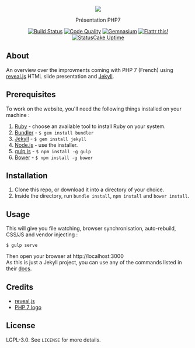<p align="center">
  <a href="https://crazy-max.github.io/php7-presentation" target="_blank"><img src="https://crazy-max.github.io/php7-presentation/img/logo.png"></a>
</p>
<p align="center">Présentation PHP7</p>

<p align="center">
  <a href="https://travis-ci.org/crazy-max/php7-presentation"><img src="https://img.shields.io/travis/crazy-max/php7-presentation/master.svg?style=flat-square" alt="Build Status"></a>
  <a href="https://www.codacy.com/app/crazy-max/php7-presentation"><img src="https://img.shields.io/codacy/grade/5266ef2b260f499191614f963d7f6acf.svg?style=flat-square" alt="Code Quality"></a>
  <a href="https://gemnasium.com/github.com/crazy-max/php7-presentation"><img src="https://img.shields.io/gemnasium/crazy-max/php7-presentation.svg?style=flat-square" alt="Gemnasium"></a>
  <a href="https://flattr.com/submit/auto?user_id=crazymax&url=https://crazy-max.github.io/php7-presentation"><img src="https://img.shields.io/badge/flattr-this-green.svg?style=flat-square" alt="Flattr this!"></a>
  <a href="https://crazy-max.github.io/php7-presentation"><img src="https://app.statuscake.com/button/index.php?Track=mZ96VTLi6T&Days=1&Design=3" alt="StatusCake Uptime"></a>
</p>

## About

An overview over the improvments coming with PHP 7 (French) using [reveal.js](https://github.com/hakimel/reveal.js) HTML slide presentation and [Jekyll](https://jekyllrb.com).

## Prerequisites

To work on the website, you'll need the following things installed on your machine :

1. [Ruby](https://www.ruby-lang.org/en/documentation/installation/) - choose an available tool to install Ruby on your system.
2. [Bundler](https://bundler.io/) - `$ gem install bundler`
3. [Jekyll](http://jekyllrb.com/) - `$ gem install jekyll`
4. [Node.js](http://nodejs.org) - use the installer.
5. [gulp.js](https://github.com/gulpjs/gulp) - `$ npm install -g gulp`
6. [Bower](https://github.com/bower/bower) - `$ npm install -g bower`

## Installation

1. Clone this repo, or download it into a directory of your choice.
2. Inside the directory, run `bundle install`, `npm install` and `bower install`.

## Usage

This will give you file watching, browser synchronisation, auto-rebuild, CSS/JS and vendor injecting :

```shell
$ gulp serve
```

Then open your browser at http://localhost:3000<br />
As this is just a Jekyll project, you can use any of the commands listed in their [docs](http://jekyllrb.com/docs/usage/).

## Credits

* [reveal.js](https://github.com/hakimel/reveal.js)
* [PHP 7 logo](http://www.cowburn.info/2015/06/18/php7-logo/)

## License

LGPL-3.0. See `LICENSE` for more details.